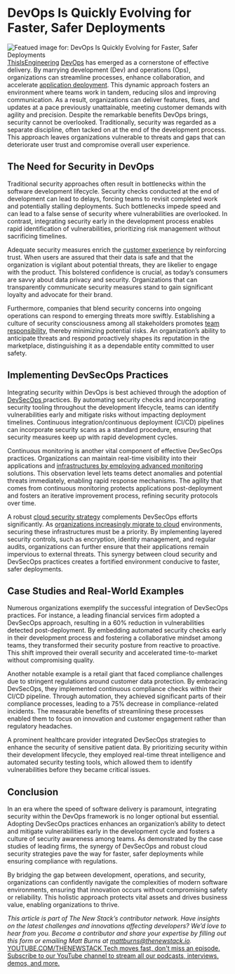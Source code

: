 # DevOps Is Quickly Evolving for Faster, Safer Deployments
![Featued image for: DevOps Is Quickly Evolving for Faster, Safer Deployments](https://cdn.thenewstack.io/media/2024/12/4aac0074-pexels-thisisengineering-3861958-1024x683.jpg)
[ThisIsEngineering](https://www.pexels.com/photo/woman-coding-on-computer-3861958/)
[DevOps](https://thenewstack.io/devops/) has emerged as a cornerstone of effective delivery. By marrying development (Dev) and operations (Ops), organizations can streamline processes, enhance collaboration, and accelerate [application deployment](https://thenewstack.io/deployment-strategies/). This dynamic approach fosters an environment where teams work in tandem, reducing silos and improving communication. As a result, organizations can deliver features, fixes, and updates at a pace previously unattainable, meeting customer demands with agility and precision.
Despite the remarkable benefits DevOps brings, security cannot be overlooked. Traditionally, security was regarded as a separate discipline, often tacked on at the end of the development process. This approach leaves organizations vulnerable to threats and gaps that can deteriorate user trust and compromise overall user experience.

## The Need for Security in DevOps
Traditional security approaches often result in bottlenecks within the software development lifecycle. Security checks conducted at the end of development can lead to delays, forcing teams to revisit completed work and potentially stalling deployments. Such bottlenecks impede speed and can lead to a false sense of security where vulnerabilities are overlooked. In contrast, integrating security early in the development process enables rapid identification of vulnerabilities, prioritizing risk management without sacrificing timelines.

Adequate security measures enrich the [customer experience](https://hanwhavisionamerica.com/blog/using-security-to-improve-customer-experience/) by reinforcing trust. When users are assured that their data is safe and that the organization is vigilant about potential threats, they are likelier to engage with the product. This bolstered confidence is crucial, as today’s consumers are savvy about data privacy and security. Organizations that can transparently communicate security measures stand to gain significant loyalty and advocate for their brand.

Furthermore, companies that blend security concerns into ongoing operations can respond to emerging threats more swiftly. Establishing a culture of security consciousness among all stakeholders promotes [team responsibility](https://thenewstack.io/is-security-a-dev-devops-or-security-team-responsibility/), thereby minimizing potential risks. An organization’s ability to anticipate threats and respond proactively shapes its reputation in the marketplace, distinguishing it as a dependable entity committed to user safety.

## Implementing DevSecOps Practices
Integrating security within DevOps is best achieved through the adoption of [DevSecOps ](https://www.ibm.com/topics/devsecops)practices. By automating security checks and incorporating security tooling throughout the development lifecycle, teams can identify vulnerabilities early and mitigate risks without impacting deployment timelines. Continuous integration/continuous deployment (CI/CD) pipelines can incorporate security scans as a standard procedure, ensuring that security measures keep up with rapid development cycles.

Continuous monitoring is another vital component of effective DevSecOps practices. Organizations can maintain real-time visibility into their applications and [infrastructures by employing advanced monitoring](https://thenewstack.io/getting-started-with-infrastructure-monitoring/) solutions. This observation level lets teams detect anomalies and potential threats immediately, enabling rapid response mechanisms. The agility that comes from continuous monitoring protects applications post-deployment and fosters an iterative improvement process, refining security protocols over time.

A robust [cloud security strategy](https://blog.domotz.com/it-security/cloud-security-strategy/) complements DevSecOps efforts significantly. As [organizations increasingly migrate to cloud](https://thenewstack.io/cloud-migration-and-platform-engineering-at-large-organizations/) environments, securing these infrastructures must be a priority. By implementing layered security controls, such as encryption, identity management, and regular audits, organizations can further ensure that their applications remain impervious to external threats. This synergy between cloud security and DevSecOps practices creates a fortified environment conducive to faster, safer deployments.

## Case Studies and Real-World Examples
Numerous organizations exemplify the successful integration of DevSecOps practices. For instance, a leading financial services firm adopted a DevSecOps approach, resulting in a 60% reduction in vulnerabilities detected post-deployment. By embedding automated security checks early in their development process and fostering a collaborative mindset among teams, they transformed their security posture from reactive to proactive. This shift improved their overall security and accelerated time-to-market without compromising quality.

Another notable example is a retail giant that faced compliance challenges due to stringent regulations around customer data protection. By embracing DevSecOps, they implemented continuous compliance checks within their CI/CD pipeline. Through automation, they achieved significant parts of their compliance processes, leading to a 75% decrease in compliance-related incidents. The measurable benefits of streamlining these processes enabled them to focus on innovation and customer engagement rather than regulatory headaches.

A prominent healthcare provider integrated DevSecOps strategies to enhance the security of sensitive patient data. By prioritizing security within their development lifecycle, they employed real-time threat intelligence and automated security testing tools, which allowed them to identify vulnerabilities before they became critical issues.

## Conclusion
In an era where the speed of software delivery is paramount, integrating security within the DevOps framework is no longer optional but essential. Adopting DevSecOps practices enhances an organization’s ability to detect and mitigate vulnerabilities early in the development cycle and fosters a culture of security awareness among teams. As demonstrated by the case studies of leading firms, the synergy of DevSecOps and robust cloud security strategies pave the way for faster, safer deployments while ensuring compliance with regulations.

By bridging the gap between development, operations, and security, organizations can confidently navigate the complexities of modern software environments, ensuring that innovation occurs without compromising safety or reliability. This holistic approach protects vital assets and drives business value, enabling organizations to thrive.

*This article is part of The New Stack’s contributor network. Have insights on the latest challenges and innovations affecting developers? We’d love to hear from you. Become a contributor and share your expertise by filling out this form or emailing Matt Burns at mattburns@thenewstack.io.*
[
YOUTUBE.COM/THENEWSTACK
Tech moves fast, don't miss an episode. Subscribe to our YouTube
channel to stream all our podcasts, interviews, demos, and more.
](https://youtube.com/thenewstack?sub_confirmation=1)